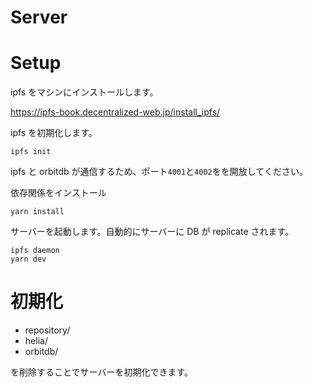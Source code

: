 # Server

# Setup

ipfs をマシンにインストールします。

https://ipfs-book.decentralized-web.jp/install_ipfs/

ipfs を初期化します。

```
ipfs init
```

ipfs と orbitdb が通信するため、ポート`4001`と`4002`をを開放してください。

依存関係をインストール

```
yarn install
```

サーバーを起動します。自動的にサーバーに DB が replicate されます。

```
ipfs daemon
yarn dev
```

# 初期化

- repository/
- helia/
- orbitdb/

を削除することでサーバーを初期化できます。

